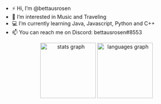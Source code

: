 - ⚡ Hi, I’m @bettausrosen
- 💫 I’m interested in Music and Traveling
- 💻 I’m currently learning Java, Javascript, Python and C++
- 📫 You can reach me on Discord: bettausrosen#8553

<div align="center">
  <img src="https://github-readme-stats.vercel.app/api?hide_title=false&hide_rank=false&show_icons=true&include_all_commits=true&count_private=true&disable_animations=false&theme=dark&locale=de&hide_border=false&username=bettausrosen" height="150" alt="stats graph"/>
  <img src="https://github-readme-stats.vercel.app/api/top-langs?locale=de&hide_title=false&layout=compact&card_width=320&langs_count=5&theme=dark&hide_border=false&username=bettausrosen" height="150" alt="languages graph"  />
  </div>
</div>


<!---
bettausrosen/bettausrosen is a ✨ special ✨ repository because its `README.md` (this file) appears on your GitHub profile.
You can click the Preview link to take a look at your changes.
--->
